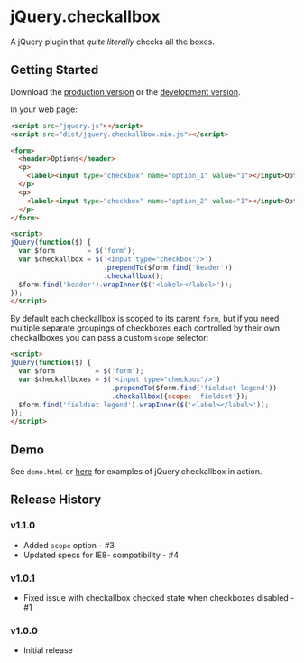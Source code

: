 # jQuery.checkallbox

A jQuery plugin that *quite literally* checks all the boxes.

## Getting Started
Download the [production version][min] or the [development version][max].

[min]: https://raw.github.com/liveline/jquery-checkallbox/master/dist/jquery.checkallbox.min.js
[max]: https://raw.github.com/liveline/jquery-checkallbox/master/dist/jquery.checkallbox.js

In your web page:

```html
<script src="jquery.js"></script>
<script src="dist/jquery.checkallbox.min.js"></script>

<form>
  <header>Options</header>
  <p>
    <label><input type="checkbox" name="option_1" value="1"></input>Option 1</label>
  </p>
  <p>
    <label><input type="checkbox" name="option_2" value="1"></input>Option 2</label>
  </p>
</form>

<script>
jQuery(function($) {
  var $form        = $('form');
  var $checkallbox = $('<input type="checkbox"/>')
                       .prependTo($form.find('header'))
                       .checkallbox();
  $form.find('header').wrapInner($('<label></label>'));
});
</script>
```

By default each checkallbox is scoped to its parent `form`, but if you need multiple separate groupings of checkboxes each controlled by their own checkallboxes you can pass a custom `scope` selector:

```html
<script>
jQuery(function($) {
  var $form          = $('form');
  var $checkallboxes = $('<input type="checkbox"/>')
                         .prependTo($form.find('fieldset legend'))
                         .checkallbox({scope: 'fieldset'});
  $form.find('fieldset legend').wrapInner($('<label></label>'));
});
</script>
```

## Demo
See `demo.html` or [here](http://liveline.github.com/jquery-checkallbox/) for examples of jQuery.checkallbox in action.

## Release History

### v1.1.0
 * Added `scope` option - #3
 * Updated specs for IE8- compatibility - #4

### v1.0.1
 * Fixed issue with checkallbox checked state when checkboxes disabled - #1

### v1.0.0
 * Initial release
